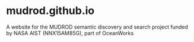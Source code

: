 # mudrod.github.io
A website for the MUDROD semantic discovery and search project funded by NASA AIST (NNX15AM85G), part of OceanWorks
